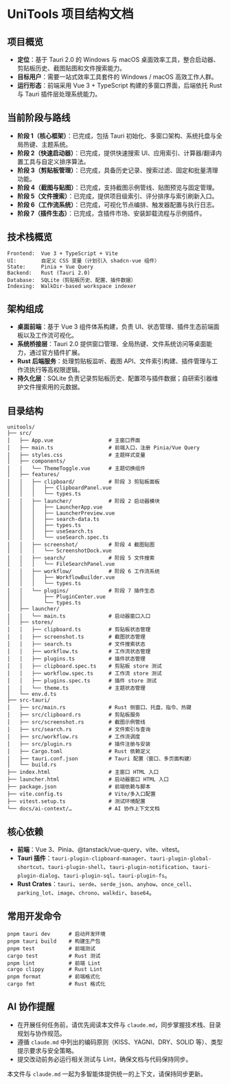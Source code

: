 # UniTools 项目结构文档

## 项目概览
- **定位**：基于 Tauri 2.0 的 Windows 与 macOS 桌面效率工具，整合启动器、剪贴板历史、截图贴图和文件搜索能力。
- **目标用户**：需要一站式效率工具套件的 Windows / macOS 高效工作人群。
- **运行形态**：前端采用 Vue 3 + TypeScript 构建的多窗口界面，后端依托 Rust 与 Tauri 插件层处理系统能力。

## 当前阶段与路线
- **阶段 1（核心框架）**：已完成，包括 Tauri 初始化、多窗口架构、系统托盘与全局热键、主题系统。
- **阶段 2（快速启动器）**：已完成，提供快速搜索 UI、应用索引、计算器/翻译内置工具与自定义排序算法。
- **阶段 3（剪贴板管理）**：已完成，具备历史记录、搜索过滤、固定和批量清理功能。
- **阶段 4（截图与贴图）**：已完成，支持截图示例管线、贴图预览与固定管理。
- **阶段 5（文件搜索）**：已完成，提供项目级索引、评分排序与索引刷新入口。
- **阶段 6（工作流系统）**：已完成，可视化节点编排、触发器配置与执行日志。
- **阶段 7（插件生态）**：已完成，含插件市场、安装卸载流程与示例插件。

## 技术栈概览
```
Frontend:  Vue 3 + TypeScript + Vite
UI:        自定义 CSS 变量（计划引入 shadcn-vue 组件）
State:     Pinia + Vue Query
Backend:   Rust (Tauri 2.0)
Database:  SQLite（剪贴板历史、配置、插件数据）
Indexing:  WalkDir-based workspace indexer
```

## 架构组成
- **桌面前端**：基于 Vue 3 组件体系构建，负责 UI、状态管理、插件生态前端面板以及工作流可视化。
- **系统桥接层**：Tauri 2.0 提供窗口管理、全局热键、文件系统访问等桌面能力，通过官方插件扩展。
- **Rust 后端服务**：处理剪贴板监听、截图 API、文件索引构建、插件管理与工作流执行等高权限逻辑。
- **持久化层**：SQLite 负责记录剪贴板历史、配置项与插件数据；自研索引器维护文件搜索用的元数据。

## 目录结构
```
unitools/
├── src/
│   ├── App.vue                  # 主窗口界面
│   ├── main.ts                  # 前端入口，注册 Pinia/Vue Query
│   ├── styles.css               # 主题样式变量
│   ├── components/
│   │   └── ThemeToggle.vue      # 主题切换组件
│   ├── features/
│   │   ├── clipboard/           # 阶段 3 剪贴板面板
│   │   │   ├── ClipboardPanel.vue
│   │   │   └── types.ts
│   │   ├── launcher/            # 阶段 2 启动器模块
│   │   │   ├── LauncherApp.vue
│   │   │   ├── LauncherPreview.vue
│   │   │   ├── search-data.ts
│   │   │   ├── types.ts
│   │   │   ├── useSearch.ts
│   │   │   └── useSearch.spec.ts
│   │   ├── screenshot/          # 阶段 4 截图贴图
│   │   │   └── ScreenshotDock.vue
│   │   ├── search/              # 阶段 5 文件搜索
│   │   │   └── FileSearchPanel.vue
│   │   ├── workflow/            # 阶段 6 工作流系统
│   │   │   ├── WorkflowBuilder.vue
│   │   │   └── types.ts
│   │   └── plugins/             # 阶段 7 插件生态
│   │       ├── PluginCenter.vue
│   │       └── types.ts
│   ├── launcher/
│   │   └── main.ts              # 启动器窗口入口
│   ├── stores/
│   │   ├── clipboard.ts         # 剪贴板状态管理
│   │   ├── screenshot.ts        # 截图状态管理
│   │   ├── search.ts            # 文件搜索状态
│   │   ├── workflow.ts          # 工作流状态管理
│   │   ├── plugins.ts           # 插件状态管理
│   │   ├── clipboard.spec.ts    # 剪贴板 store 测试
│   │   ├── workflow.spec.ts     # 工作流 store 测试
│   │   ├── plugins.spec.ts      # 插件 store 测试
│   │   └── theme.ts             # 主题状态管理
│   └── env.d.ts
├── src-tauri/
│   ├── src/main.rs              # Rust 侧窗口、托盘、指令、热键
│   ├── src/clipboard.rs         # 剪贴板服务
│   ├── src/screenshot.rs        # 截图示例管线
│   ├── src/search.rs            # 文件索引与查询
│   ├── src/workflow.rs          # 工作流调度
│   ├── src/plugin.rs            # 插件注册与安装
│   ├── Cargo.toml               # Rust 依赖定义
│   ├── tauri.conf.json          # Tauri 配置（窗口、多页面构建）
│   └── build.rs
├── index.html                   # 主窗口 HTML 入口
├── launcher.html                # 启动器窗口 HTML 入口
├── package.json                 # 前端依赖与脚本
├── vite.config.ts               # Vite/多入口配置
├── vitest.setup.ts              # 测试环境配置
└── docs/ai-context/…            # AI 协作上下文文档
```

## 核心依赖
- **前端**：Vue 3、Pinia、@tanstack/vue-query、vite、vitest。
- **Tauri 插件**：`tauri-plugin-clipboard-manager`、`tauri-plugin-global-shortcut`、`tauri-plugin-shell`、`tauri-plugin-notification`、`tauri-plugin-dialog`、`tauri-plugin-sql`、`tauri-plugin-fs`。
- **Rust Crates**：`tauri`、`serde`、`serde_json`、`anyhow`、`once_cell`、`parking_lot`、`image`、`chrono`、`walkdir`、`base64`。

## 常用开发命令
```
pnpm tauri dev      # 启动开发环境
pnpm tauri build    # 构建生产包
pnpm test           # 前端测试
cargo test          # Rust 测试
pnpm lint           # 前端 Lint
cargo clippy        # Rust Lint
pnpm format         # 前端格式化
cargo fmt           # Rust 格式化
```

## AI 协作提醒
- 在开展任何任务前，请优先阅读本文件与 `claude.md`，同步掌握技术栈、目录规划与协作规范。
- 遵循 `claude.md` 中列出的编码原则（KISS、YAGNI、DRY、SOLID 等）、类型提示要求与安全策略。
- 提交改动前务必运行相关测试与 Lint，确保文档与代码保持同步。

本文件与 `claude.md` 一起为多智能体提供统一的上下文，请保持同步更新。

